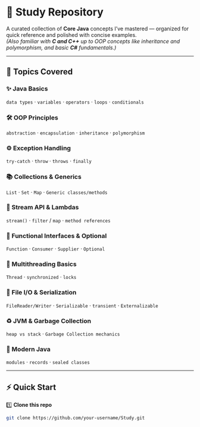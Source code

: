 # 📘 Study Repository

A curated collection of **Core Java** concepts I’ve mastered — organized for quick reference and polished with concise examples.  
*(Also familiar with **C and C++** up to OOP concepts like inheritance and polymorphism, and basic **C#** fundamentals.)*

---

## 🎯 Topics Covered

### ✨ Java Basics  
`data types` · `variables` · `operators` · `loops` · `conditionals`

### 🛠️ OOP Principles  
`abstraction` · `encapsulation` · `inheritance` · `polymorphism`

### ⚙️ Exception Handling  
`try-catch` · `throw` · `throws` · `finally`

### 📚 Collections & Generics  
`List` · `Set` · `Map` · `Generic classes/methods`

### 🌊 Stream API & Lambdas  
`stream()` · `filter` / `map` · `method references`

### 🔗 Functional Interfaces & Optional  
`Function` · `Consumer` · `Supplier` · `Optional`

### 🧵 Multithreading Basics  
`Thread` · `synchronized` · `locks`

### 📁 File I/O & Serialization  
`FileReader/Writer` · `Serializable` · `transient` · `Externalizable`

### ♻️ JVM & Garbage Collection  
`heap vs stack` · `Garbage Collection mechanics`

### 🚀 Modern Java  
`modules` · `records` · `sealed classes`

---

## ⚡️ Quick Start  

1️⃣ **Clone this repo**
```bash
git clone https://github.com/your-username/Study.git
